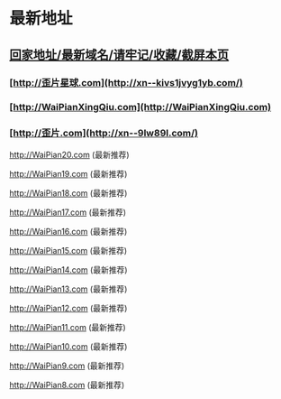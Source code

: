 # 最新地址

## [回家地址/最新域名/请牢记/收藏/截屏本页](http://waipianxingqiu.com/?WaiPianXingQiu.com)

### [http://歪片星球.com](http://xn--kivs1jvyg1yb.com/)

### [http://WaiPianXingQiu.com](http://WaiPianXingQiu.com)

### [http://歪片.com](http://xn--9lw89l.com/)



http://WaiPian20.com (最新推荐)

http://WaiPian19.com (最新推荐)

http://WaiPian18.com (最新推荐)

http://WaiPian17.com (最新推荐)

http://WaiPian16.com (最新推荐)

http://WaiPian15.com (最新推荐)

http://WaiPian14.com (最新推荐)

http://WaiPian13.com (最新推荐)

http://WaiPian12.com (最新推荐)

http://WaiPian11.com (最新推荐)

http://WaiPian10.com (最新推荐)

http://WaiPian9.com (最新推荐)

http://WaiPian8.com (最新推荐)
